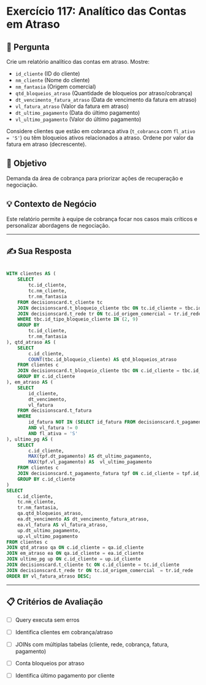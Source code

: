 # Exercício 117: Analítico das Contas em Atraso

## 📝 Pergunta

Crie um relatório analítico das contas em atraso. Mostre:

- `id_cliente` (ID do cliente)
- `nm_cliente` (Nome do cliente)
- `nm_fantasia` (Origem comercial)
- `qtd_bloqueios_atraso` (Quantidade de bloqueios por atraso/cobrança)
- `dt_vencimento_fatura_atraso` (Data de vencimento da fatura em atraso)
- `vl_fatura_atraso` (Valor da fatura em atraso)
- `dt_ultimo_pagamento` (Data do último pagamento)
- `vl_ultimo_pagamento` (Valor do último pagamento)

Considere clientes que estão em cobrança ativa (`t_cobranca` com `fl_ativo = 'S'`) ou têm bloqueios ativos relacionados a atraso. Ordene por valor da fatura em atraso (decrescente).

## 🎯 Objetivo

Demanda da área de cobrança para priorizar ações de recuperação e negociação.

## 💡 Contexto de Negócio

Este relatório permite à equipe de cobrança focar nos casos mais críticos e personalizar abordagens de negociação.

---

## ✍️ Sua Resposta

```sql

WITH clientes AS (
    SELECT 
        tc.id_cliente,
        tc.nm_cliente,
        tr.nm_fantasia  
    FROM decisionscard.t_cliente tc
    JOIN decisionscard.t_bloqueio_cliente tbc ON tc.id_cliente = tbc.id_cliente
    JOIN decisionscard.t_rede tr ON tc.id_origem_comercial = tr.id_rede  
    WHERE tbc.id_tipo_bloqueio_cliente IN (2, 9) 
    GROUP BY 
        tc.id_cliente, 
        tr.nm_fantasia
), qtd_atraso AS (
    SELECT
        c.id_cliente,
        COUNT(tbc.id_bloqueio_cliente) AS qtd_bloqueios_atraso
    FROM clientes c
    JOIN decisionscard.t_bloqueio_cliente tbc ON c.id_cliente = tbc.id_cliente 
    GROUP BY c.id_cliente
), em_atraso AS (
    SELECT 
        id_cliente,
        dt_vencimento,
        vl_fatura 
    FROM decisionscard.t_fatura
    WHERE 
        id_fatura NOT IN (SELECT id_fatura FROM decisionscard.t_pagamento_fatura)
        AND vl_fatura != 0
        AND fl_ativa = 'S'
), ultimo_pg AS (
    SELECT 
        c.id_cliente, 
        MAX(tpf.dt_pagamento) AS dt_ultimo_pagamento, 
        MAX(tpf.vl_pagamento) AS  vl_ultimo_pagamento
    FROM clientes c
    JOIN decisionscard.t_pagamento_fatura tpf ON c.id_cliente = tpf.id_cliente 
    GROUP BY c.id_cliente 
)
SELECT 
    c.id_cliente,
    tc.nm_cliente,
    tr.nm_fantasia,
    qa.qtd_bloqueios_atraso,
    ea.dt_vencimento AS dt_vencimento_fatura_atraso,
    ea.vl_fatura AS vl_fatura_atraso,
    up.dt_ultimo_pagamento,
    up.vl_ultimo_pagamento 
FROM clientes c
JOIN qtd_atraso qa ON c.id_cliente = qa.id_cliente
JOIN em_atraso ea ON qa.id_cliente = ea.id_cliente
JOIN ultimo_pg up ON c.id_cliente = up.id_cliente 
JOIN decisionscard.t_cliente tc ON c.id_cliente = tc.id_cliente 
JOIN decisionscard.t_rede tr ON tc.id_origem_comercial  = tr.id_rede
ORDER BY vl_fatura_atraso DESC;

```

---

## 📋 Critérios de Avaliação

- [ ] Query executa sem erros
- [ ] Identifica clientes em cobrança/atraso
- [ ] JOINs com múltiplas tabelas (cliente, rede, cobrança, fatura, pagamento)
- [ ] Conta bloqueios por atraso
- [ ] Identifica último pagamento por cliente

